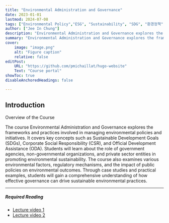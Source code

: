 ```yaml
---
title: "Environmental Administration and Governance" 
date: 2023-01-01
lastmod: 2024-07-08
tags: ["Environmental Policy","ESG", "Sustainability", "SDG", "환경정책","거버넌스","지속가능성"]
author: ["Jee In Chung"]
description: "Environmental Administration and Governance explores the frameworks and practices involved in managing environmental policies and initiatives." 
summary: "Environmental Administration and Governance explores the frameworks and practices involved in managing environmental policies and initiatives.." 
cover:
    image: "image.png"
    alt: "Figure caption"
    relative: false
editPost:
    URL: "https://github.com/pmichaillat/hugo-website"
    Text: "Course portal"
showToc: true
disableAnchoredHeadings: false

---
```


## Introduction

Overview of the Course

The course Environmental Administration and Governance explores the frameworks and practices involved in managing environmental policies and initiatives. It covers key concepts such as Sustainable Development Goals (SDGs), Corporate Social Responsibility (CSR), and Official Development Assistance (ODA). Students will learn about the role of government agencies, non-governmental organizations, and private sector entities in promoting environmental sustainability. The course also examines various environmental factors, regulatory mechanisms, and the impact of public policies on environmental outcomes. Through case studies and practical examples, students will gain a comprehensive understanding of how effective governance can drive sustainable environmental practices.

---
##### Required Reading 

+ [Lecture video 1](https://youtu.be/X_mwtm3inEw)
+ [Lecture video 2](https://youtu.be/cFdwOwY2l-A)

